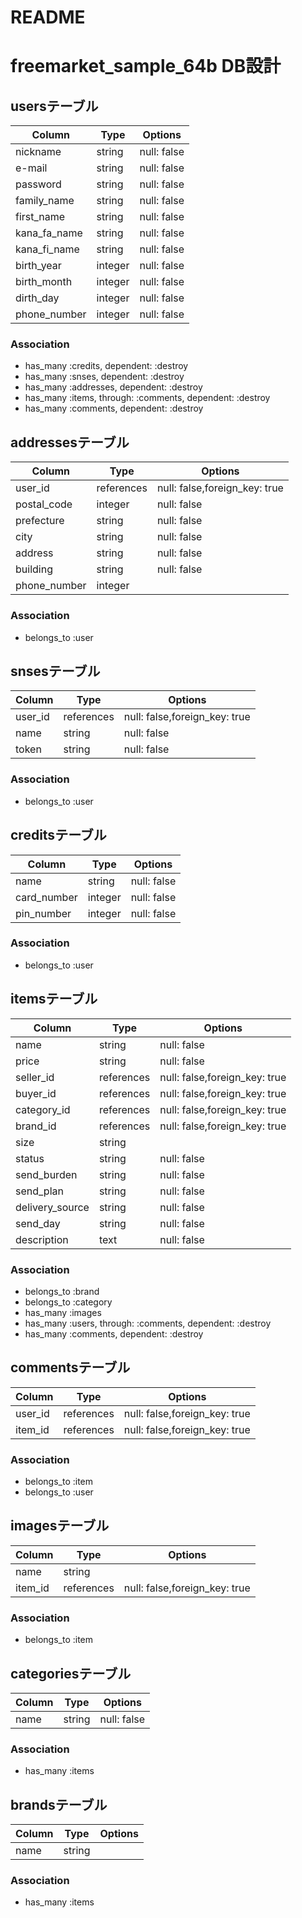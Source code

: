 # README

# freemarket_sample_64b DB設計
## usersテーブル
|Column|Type|Options|
|------|----|-------|
|nickname|string|null: false|
|e-mail|string|null: false|
|password|string|null: false|
|family_name|string|null: false|
|first_name|string|null: false|
|kana_fa_name|string|null: false|
|kana_fi_name|string|null: false|
|birth_year|integer|null: false|
|birth_month|integer|null: false|
|dirth_day|integer|null: false|
|phone_number|integer|null: false|
### Association
- has_many :credits, dependent: :destroy
- has_many :snses, dependent: :destroy
- has_many :addresses, dependent: :destroy
- has_many :items, through: :comments, dependent: :destroy
- has_many :comments, dependent: :destroy

## addressesテーブル
|Column|Type|Options|
|------|----|-------|
|user_id|references|null: false,foreign_key: true|
|postal_code|integer|null: false|
|prefecture|string|null: false|
|city|string|null: false|
|address|string|null: false|
|building|string|null: false|
|phone_number|integer||
### Association
- belongs_to :user

## snsesテーブル
|Column|Type|Options|
|------|----|-------|
|user_id|references|null: false,foreign_key: true|
|name|string|null: false|
|token|string|null: false|
### Association
- belongs_to :user

## creditsテーブル
|Column|Type|Options|
|------|----|-------|
|name|string|null: false|
|card_number|integer|null: false|
|pin_number|integer|null: false|
### Association
- belongs_to :user

## itemsテーブル
|Column|Type|Options|
|------|----|-------|
|name|string|null: false|
|price|string|null: false|
|seller_id|references|null: false,foreign_key: true|
|buyer_id|references|null: false,foreign_key: true|
|category_id|references|null: false,foreign_key: true|
|brand_id|references|null: false,foreign_key: true|
|size|string||
|status|string|null: false|
|send_burden|string|null: false|
|send_plan|string|null: false|
|delivery_source|string|null: false|
|send_day|string|null: false|
|description|text|null: false|
### Association
- belongs_to :brand
- belongs_to :category
- has_many :images
- has_many :users, through: :comments, dependent: :destroy
- has_many :comments, dependent: :destroy

## commentsテーブル
|Column|Type|Options|
|------|----|-------|
|user_id|references|null: false,foreign_key: true|
|item_id|references|null: false,foreign_key: true|
### Association
- belongs_to :item
- belongs_to :user

## imagesテーブル
|Column|Type|Options|
|------|----|-------|
|name|string||
|item_id|references|null: false,foreign_key: true|
### Association
- belongs_to :item

## categoriesテーブル
|Column|Type|Options|
|------|----|-------|
|name|string|null: false|
### Association
- has_many :items

## brandsテーブル
|Column|Type|Options|
|------|----|-------|
|name|string||
### Association
- has_many :items
